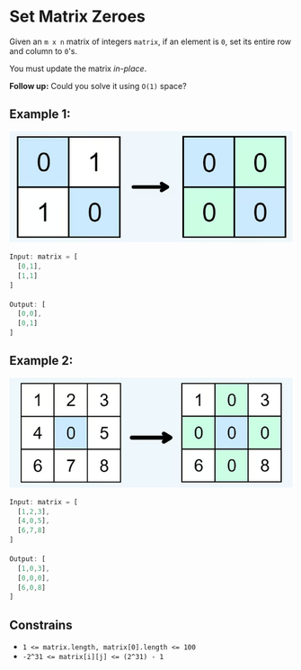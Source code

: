 # Set Matrix Zeroes

Given an `m x n` matrix of integers `matrix`, if an element is `0`, set its entire row and column to `0`'s.

You must update the matrix *in-place*.

**Follow up:** Could you solve it using `O(1)` space?

## Example 1:

![image](ex1.png)

```ts
Input: matrix = [
  [0,1],
  [1,1]
]

Output: [
  [0,0],
  [0,1]
]
```

## Example 2:

![image](ex2.png)

```ts
Input: matrix = [
  [1,2,3],
  [4,0,5],
  [6,7,8]
]

Output: [
  [1,0,3],
  [0,0,0],
  [6,0,8]
]
```

## Constrains

-  `1 <= matrix.length, matrix[0].length <= 100`
-  `-2^31 <= matrix[i][j] <= (2^31) - 1`

